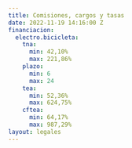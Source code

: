 ```yaml
---
title: Comisiones, cargos y tasas
date: 2022-11-19 14:16:00 Z
financiacion:
  electro.bicicleta:
    tna:
      min: 42,10%
      max: 221,86%
    plazo:
      min: 6
      max: 24
    tea:
      min: 52,36%
      max: 624,75%
    cftea:
      min: 64,17%
      max: 987,29%
layout: legales
---
```


